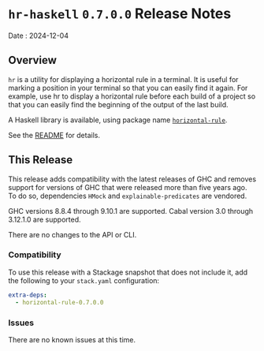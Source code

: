 # `hr-haskell` `0.7.0.0` Release Notes

Date
: 2024-12-04

## Overview

`hr` is a utility for displaying a horizontal rule in a terminal.  It is
useful for marking a position in your terminal so that you can easily find it
again.  For example, use hr to display a horizontal rule before each build of
a project so that you can easily find the beginning of the output of the last
build.

A Haskell library is available, using package name [`horizontal-rule`][].

[`horizontal-rule`]: <https://hackage.haskell.org/package/horizontal-rule>

See the [README][] for details.

[README]: <https://github.com/ExtremaIS/hr-haskell#readme>

## This Release

This release adds compatibility with the latest releases of GHC and removes
support for versions of GHC that were released more than five years ago.  To
do so, dependencies `HMock` and `explainable-predicates` are vendored.

GHC versions 8.8.4 through 9.10.1 are supported.  Cabal version 3.0 through
3.12.1.0 are supported.

There are no changes to the API or CLI.

### Compatibility

To use this release with a Stackage snapshot that does not include it, add
the following to your `stack.yaml` configuration:

```yaml
extra-deps:
  - horizontal-rule-0.7.0.0
```

### Issues

There are no known issues at this time.
